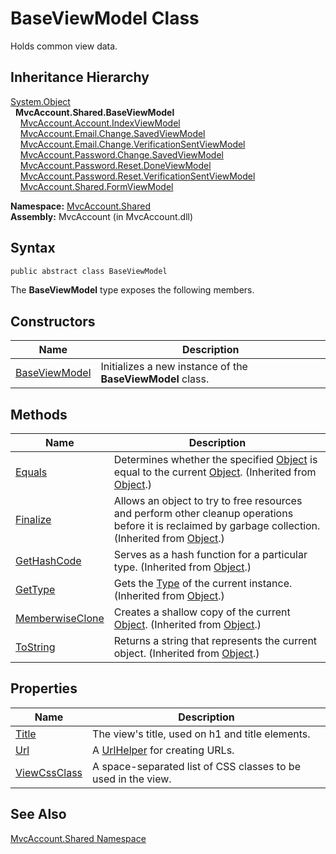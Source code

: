 BaseViewModel Class
===================
Holds common view data.


Inheritance Hierarchy
---------------------
[System.Object][1]  
  **MvcAccount.Shared.BaseViewModel**  
    [MvcAccount.Account.IndexViewModel][2]  
    [MvcAccount.Email.Change.SavedViewModel][3]  
    [MvcAccount.Email.Change.VerificationSentViewModel][4]  
    [MvcAccount.Password.Change.SavedViewModel][5]  
    [MvcAccount.Password.Reset.DoneViewModel][6]  
    [MvcAccount.Password.Reset.VerificationSentViewModel][7]  
    [MvcAccount.Shared.FormViewModel<TInputModel>][8]  

**Namespace:** [MvcAccount.Shared][9]  
**Assembly:** MvcAccount (in MvcAccount.dll)

Syntax
------

```csharp
public abstract class BaseViewModel
```

The **BaseViewModel** type exposes the following members.


Constructors
------------

Name                | Description                                                
------------------- | ---------------------------------------------------------- 
[BaseViewModel][10] | Initializes a new instance of the **BaseViewModel** class. 


Methods
-------

Name                  | Description                                                                                                                                                
--------------------- | ---------------------------------------------------------------------------------------------------------------------------------------------------------- 
[Equals][11]          | Determines whether the specified [Object][1] is equal to the current [Object][1]. (Inherited from [Object][1].)                                            
[Finalize][12]        | Allows an object to try to free resources and perform other cleanup operations before it is reclaimed by garbage collection. (Inherited from [Object][1].) 
[GetHashCode][13]     | Serves as a hash function for a particular type. (Inherited from [Object][1].)                                                                             
[GetType][14]         | Gets the [Type][15] of the current instance. (Inherited from [Object][1].)                                                                                 
[MemberwiseClone][16] | Creates a shallow copy of the current [Object][1]. (Inherited from [Object][1].)                                                                           
[ToString][17]        | Returns a string that represents the current object. (Inherited from [Object][1].)                                                                         


Properties
----------

Name               | Description                                                   
------------------ | ------------------------------------------------------------- 
[Title][18]        | The view's title, used on h1 and title elements.              
[Url][19]          | A [UrlHelper][20] for creating URLs.                          
[ViewCssClass][21] | A space-separated list of CSS classes to be used in the view. 


See Also
--------
[MvcAccount.Shared Namespace][9]  

[1]: http://msdn.microsoft.com/en-us/library/e5kfa45b
[2]: ../../MvcAccount.Account/IndexViewModel/README.md
[3]: ../../MvcAccount.Email.Change/SavedViewModel/README.md
[4]: ../../MvcAccount.Email.Change/VerificationSentViewModel/README.md
[5]: ../../MvcAccount.Password.Change/SavedViewModel/README.md
[6]: ../../MvcAccount.Password.Reset/DoneViewModel/README.md
[7]: ../../MvcAccount.Password.Reset/VerificationSentViewModel/README.md
[8]: ../FormViewModel_1/README.md
[9]: ../README.md
[10]: _ctor.md
[11]: http://msdn.microsoft.com/en-us/library/bsc2ak47
[12]: http://msdn.microsoft.com/en-us/library/4k87zsw7
[13]: http://msdn.microsoft.com/en-us/library/zdee4b3y
[14]: http://msdn.microsoft.com/en-us/library/dfwy45w9
[15]: http://msdn.microsoft.com/en-us/library/42892f65
[16]: http://msdn.microsoft.com/en-us/library/57ctke0a
[17]: http://msdn.microsoft.com/en-us/library/7bxwbwt2
[18]: Title.md
[19]: Url.md
[20]: http://msdn.microsoft.com/en-us/library/dd492578
[21]: ViewCssClass.md